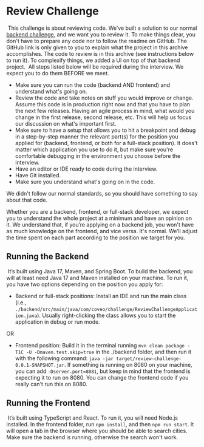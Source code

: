 # Review Challenge
​
This challenge is about reviewing code. We’ve built a solution to our normal [backend challenge](https://github.com/coveo/backend-coding-challenge), and we want you to review it. To make things clear, you don't have to prepare any code nor to follow the readme on GitHub. The GitHub link is only given to you to explain what the project in this archive accomplishes. The code to review is in this archive (see instructions below to run it). To complexify things, we added a UI on top of that backend project.
​
All steps listed below will be required during the interview. We expect you to do them BEFORE we meet.
​
-   Make sure you can run the code (backend AND frontend) and understand what's going on.
-   Review the code and take notes on stuff you would improve or change. Assume this code is in production right now and that you have to plan the next few releases. Having an agile process in mind, what would you change in the first release, second release, etc. This will help us focus our discussion on what's important first.
-   Make sure to have a setup that allows you to hit a breakpoint and debug in a step-by-step manner the relevant part(s) for the position you applied for (backend, frontend, or both for a full-stack position). It does't matter which application you use to do it, but make sure you're comfortable debugging in the environment you choose before the interview.
-   Have an editor or IDE ready to code during the interview.
-   Have Git installed.
-   Make sure you understand what's going on in the code.

We didn't follow our normal standards, so you should have something to say about that code.

Whether you are a backend, frontend, or full-stack developer, we expect you to understand the whole project at a minimum and have an opinion on it. We understand that, if you’re applying on a backend job, you won't have as much knowledge on the frontend, and vice versa. It's normal. We’ll adjust the time spent on each part according to the position we target for you.
​
## Running the Backend
​
It’s built using Java 17, Maven, and Spring Boot. To build the backend, you will at least need Java 17 and Maven installed on your machine. To run it, you have two options depending on the position you apply for:
​
-   Backend or full-stack positions: Install an IDE and run the main class (i.e., `./backend/src/main/java/com/coveo/challenge/ReviewChallengeApplication.java`). Usually right-clicking the class allows you to start the application in debug or run mode.

OR
​
-   Frontend position: Build it in the terminal running `mvn clean package -T1C -U -Dmaven.test.skip=true` in the ./backend folder, and then run it with the following command: `java -jar target/review-challenge-0.0.1-SNAPSHOT.jar`. If something is running on 8080 on your machine, you can add `-Dserver.port=8081`, but keep in mind that the frontend is expecting it to run on 8080. You can change the frontend code if you really can't run this on 8080.
​
## Running the Frontend
​
It’s built using TypeScript and React. To run it, you will need Node.js installed. In the frontend folder, run `npm install`, and then `npm run start`. It will open a tab in the browser where you should be able to search cities. Make sure the backend is running, otherwise the search won't work.
